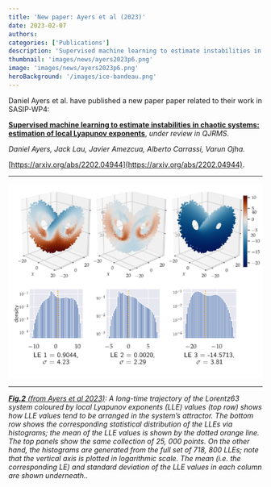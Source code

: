 ```yaml
---
title: 'New paper: Ayers et al (2023)'
date: 2023-02-07
authors:
categories: ['Publications']
description: 'Supervised machine learning to estimate instabilities in chaotic systems: estimation of local Lyapunov exponents.'
thumbnail: 'images/news/ayers2023p6.png'
image: 'images/news/ayers2023p6.png'
heroBackground: '/images/ice-bandeau.png'
---
```



Daniel Ayers et al. have published a new paper paper related to their work in SASIP-WP4:

[**Supervised machine learning to estimate instabilities in chaotic systems: estimation of local Lyapunov exponents**](https://arxiv.org/abs/2202.04944), _under review in QJRMS_. 

_Daniel Ayers, Jack Lau, Javier Amezcua, Alberto Carrassi, Varun Ojha._

[https://arxiv.org/abs/2202.04944](https://arxiv.org/abs/2202.04944).  

---
![[Ayers2023](https://arxiv.org/abs/2202.04944)](/images/news/ayers2023p6.png)

---
_[**Fig.2** (from Ayers et al 2023)](https://arxiv.org/abs/2202.04944): A long-time trajectory of the Lorentz63 system coloured by local Lyapunov exponents (LLE) values (top row) shows how LLE values tend to be arranged in the system’s attractor. The bottom row shows the corresponding statistical distribution of the LLEs via histograms; the mean of the LLE values is shown by the dotted orange line. The top panels show the same
collection of 25, 000 points. On the other hand, the histograms are generated from the full set of 718, 800 LLEs; note
that the vertical axis is plotted in logarithmic scale. The mean (i.e. the corresponding LE) and standard deviation of
the LLE values in each column are shown underneath.._
